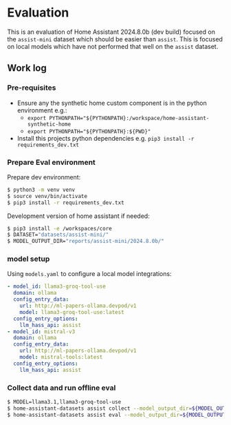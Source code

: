 # Evaluation

This is an evaluation of Home Assistant 2024.8.0b (dev build) focused on the
`assist-mini` dataset which should be easier than `assist`. This is focused on
local models which have not performed that well on the `assist` dataset.

## Work log

### Pre-requisites

- Ensure any the synthetic home custom component is in the python environment e.g.:
  - `export PYTHONPATH="${PYTHONPATH}:/workspace/home-assistant-synthetic-home`
  - `export PYTHONPATH="${PYTHONPATH}:${PWD}"`
- Install this projects python dependencies e.g. `pip3 install -r requirements_dev.txt`

### Prepare Eval environment

Prepare dev environment:

```bash
$ python3 -m venv venv
$ source venv/bin/activate
$ pip3 install -r requirements_dev.txt
```

Development version of home assistant if needed:

```bash
$ pip3 install -e /workspaces/core
$ DATASET="datasets/assist-mini/"
$ MODEL_OUTPUT_DIR="reports/assist-mini/2024.8.0b/"
```

### model setup

Using `models.yaml` to configure a local model integrations:

```yaml
- model_id: llama3-groq-tool-use
  domain: ollama
  config_entry_data:
    url: http://ml-papers-ollama.devpod/v1
    model: llama3-groq-tool-use:latest
  config_entry_options:
    llm_hass_api: assist
- model_id: mistral-v3
  domain: ollama
  config_entry_data:
    url: http://ml-papers-ollama.devpod/v1
    model: mistral-tools:latest
  config_entry_options:
    llm_hass_api: assist
```

### Collect data and run offline eval


```bash
$ MODEL=llama3.1,llama3-groq-tool-use
$ home-assistant-datasets assist collect --model_output_dir=${MODEL_OUTPUT_DIR} --dataset=${DATASET} --models=${MODEL}
$ home-assistant-datasets assist eval --model_output_dir=${MODEL_OUTPUT_DIR} --output_type=csv > ${MODEL_OUTPUT_DIR}/report.csv
```

